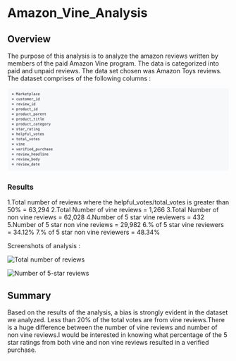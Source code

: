 # Amazon_Vine_Analysis

## Overview
The purpose of this analysis is to analyze the amazon reviews written by members of the paid Amazon Vine program. The data is categorized into paid and unpaid reviews. The data set chosen was Amazon Toys reviews. The dataset comprises of the following columns :

![Columns in the Data Set](https://github.com/rtippana1/Amazon_Vine_Analysis/blob/main/Images/columns%20in%20the%20Data%20Set.png)

### Results
1.Total number of reviews where the helpful_votes/total_votes is greater than 50% = 63,294
2.Total Number of vine reviews = 1,266
3.Total Number of non vine reviews = 62,028
4.Number of 5 star vine reviewers = 432
5.Number of 5 star non vine reviews = 29,982
6.% of 5 star vine reviewers = 34.12%
7.% of 5 star non vine reviewers = 48.34%

Screenshots of analysis :

![Total number of reviews](https://github.com/rtippana1/UFOs/blob/main/DataCapture.png)

![Number of 5-star reviews](https://github.com/rtippana1/UFOs/blob/main/DataCapture.png)


## Summary
Based on the results of the analysis, a bias is strongly evident in the dataset we analyzed. Less than 20% of the total votes are from vine reviews.There is a huge difference between the number of vine reviews and number of non vine reviews.I would be interested in knowing what percentage of the 5 star ratings from both vine and non vine reviews resulted in a verified purchase.
